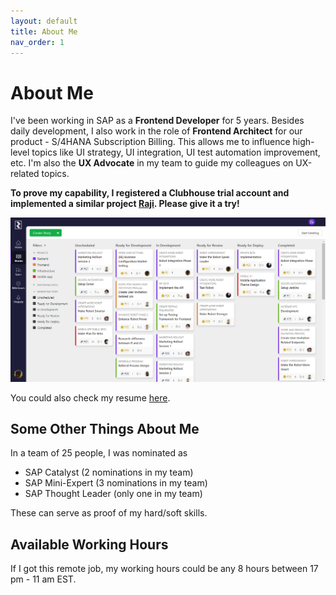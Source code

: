 ```yaml
---
layout: default
title: About Me
nav_order: 1
---
```


# About Me
I've been working in SAP as a **Frontend Developer** for 5 years. Besides daily development, I also work in the role of **Frontend Architect** for our product - S/4HANA Subscription Billing. This allows me to influence high-level topics like UI strategy, UI integration, UI test automation improvement, etc. I'm also the **UX Advocate** in my team to guide my colleagues on UX-related topics.

**To prove my capability, I registered a Clubhouse trial account and implemented a similar project [Raji](https://cwang1221.github.io/docs/raji/raji.html). Please give it a try!**

![Raji](https://raw.githubusercontent.com/cwang1221/cwang1221.github.io/main/images/raji-stories.png)

You could also check my resume [here](https://cwang1221.github.io/online-cv/).

## Some Other Things About Me
In a team of 25 people, I was nominated as
- SAP Catalyst (2 nominations in my team)
- SAP Mini-Expert (3 nominations in my team)
- SAP Thought Leader (only one in my team)

These can serve as proof of my hard/soft skills.

## Available Working Hours
If I got this remote job, my working hours could be any 8 hours between 17 pm - 11 am EST.

